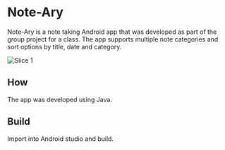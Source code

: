 # Note-Ary

Note-Ary is a note taking Android app that was developed as part of the group project for a class. The app supports multiple note categories and sort options by title, date and category.

![Slice 1](https://user-images.githubusercontent.com/321716/112082020-01001700-8b5b-11eb-9bd3-8a9aa5868217.png)

## How 

The app was developed using Java.

## Build

Import into Android studio and build.
